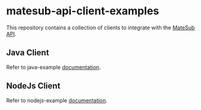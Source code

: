 # matesub-api-client-examples

This repository contains a collection of clients to integrate with the [MateSub API](https://api.matesub.com/docs/).

## Java Client

Refer to java-example [documentation](./java-example/README.md).

## NodeJs Client

Refer to nodejs-example [documentation](./nodejs-example/README.md).

